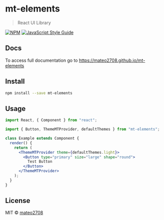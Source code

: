 # mt-elements

> React UI Library

[![NPM](https://img.shields.io/npm/v/mt-elements.svg)](https://www.npmjs.com/package/mt-elements) [![JavaScript Style Guide](https://img.shields.io/badge/code_style-standard-brightgreen.svg)](https://standardjs.com)

## Docs

To access full documentation go to https://mateo2708.github.io/mt-elements

## Install

```bash
npm install --save mt-elements
```

## Usage

```jsx
import React, { Component } from "react";

import { Button, ThemeMTProvider, defaultThemes } from "mt-elements";

class Example extends Component {
  render() {
    return (
      <ThemeMTProvider theme={defaultThemes.light}>
        <Button type="primary" size="large" shape="round">
          Test Button
        </Button>
      </ThemeMTProvider>
    );
  }
}
```

## License

MIT © [mateo2708](https://github.com/mateo2708)
